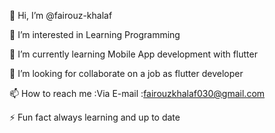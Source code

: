 👋 Hi, I’m @fairouz-khalaf

👀 I’m interested in Learning Programming

🌱 I’m currently learning Mobile App development with flutter

💞️ I’m looking for collaborate on a job as flutter developer

📫 How to reach me :Via E-mail :fairouzkhalaf030@gmail.com 

⚡ Fun fact always learning and up to date
